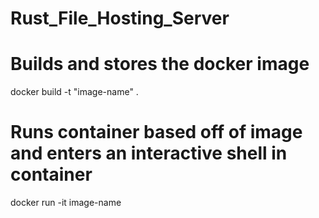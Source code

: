 # Rust_File_Hosting_Server

# Builds and stores the docker image
docker build -t "image-name" .

# Runs container based off of image and enters an interactive shell in container
docker run -it image-name
